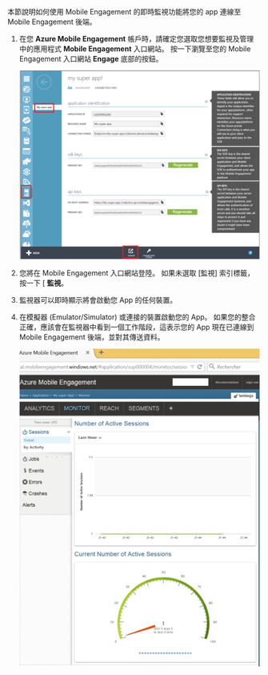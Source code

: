 本節說明如何使用 Mobile Engagement 的即時監視功能將您的 app 連線至 Mobile Engagement 後端。 

1. 在您 **Azure Mobile Engagement** 帳戶時，請確定您選取您想要監視及管理中的應用程式 **Mobile Engagement** 入口網站。 按一下瀏覽至您的 Mobile Engagement 入口網站 **Engage** 底部的按鈕。 

     ![](./media/mobile-engagement-connect-app-with-monitor/engage-button.png)

2. 您將在 Mobile Engagement 入口網站登陸。 如果未選取 [監視] 索引標籤，按一下 [ **監視**。

3. 監視器可以即時顯示將會啟動您 App 的任何裝置。
     
4. 在模擬器 (Emulator/Simulator) 或連接的裝置啟動您的 App。 如果您的整合正確，應該會在監視器中看到一個工作階段，這表示您的 App 現在已連線到 Mobile Engagement 後端，並對其傳送資料。  
    
     ![](./media/mobile-engagement-connect-app-with-monitor/monitor.png)



